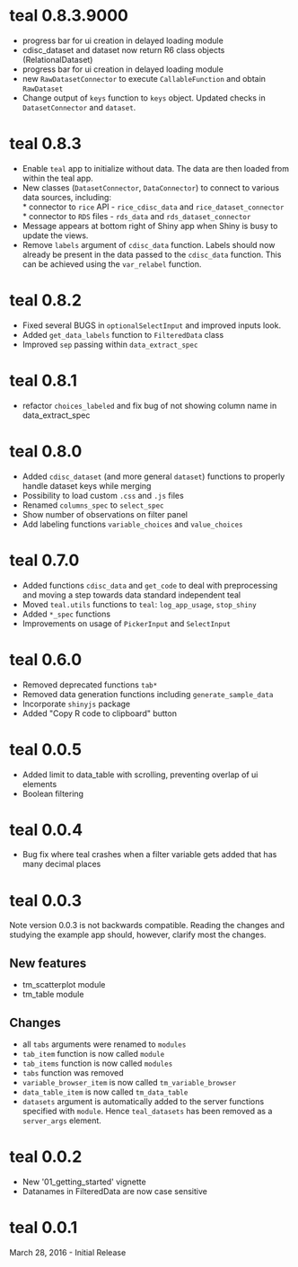 # teal 0.8.3.9000

* progress bar for ui creation in delayed loading module
* cdisc_dataset and dataset now return R6 class objects (RelationalDataset)
* progress bar for ui creation in delayed loading module
* new `RawDatasetConnector` to execute `CallableFunction` and obtain `RawDataset`
* Change output of `keys` function to `keys` object. Updated checks in `DatasetConnector` and `dataset`.

# teal 0.8.3

* Enable `teal` app to initialize without data. The data are then loaded from within the teal app.
* New classes (`DatasetConnector`, `DataConnector`) to connect to various data sources, including:  
        * connector to `rice` API - `rice_cdisc_data` and `rice_dataset_connector`  
        * connector to `RDS` files - `rds_data` and `rds_dataset_connector`  
* Message appears at bottom right of Shiny app when Shiny is busy to update the views.
* Remove `labels` argument of `cdisc_data` function. Labels should now already be present in the data passed to the  `cdisc_data` function. This can be achieved using the `var_relabel` function.

# teal 0.8.2

* Fixed several BUGS in `optionalSelectInput` and improved inputs look.
* Added `get_data_labels` function to `FilteredData` class
* Improved `sep` passing within `data_extract_spec`

# teal 0.8.1

* refactor `choices_labeled` and fix bug of not showing column name in data_extract_spec

# teal 0.8.0

* Added `cdisc_dataset` (and more general `dataset`) functions to properly handle dataset keys while merging
* Possibility to load custom `.css` and `.js` files
* Renamed `columns_spec` to `select_spec`
* Show number of observations on filter panel
* Add labeling functions `variable_choices` and `value_choices`

# teal 0.7.0

* Added functions `cdisc_data` and `get_code` to deal with preprocessing and moving a step towards data standard
independent teal
* Moved `teal.utils` functions to `teal`: `log_app_usage`, `stop_shiny`
* Added `*_spec` functions
* Improvements on usage of `PickerInput` and `SelectInput`

# teal 0.6.0

* Removed deprecated functions `tab*`
* Removed data generation functions including `generate_sample_data`
* Incorporate `shinyjs` package
* Added "Copy R code to clipboard" button

# teal 0.0.5

* Added limit to data_table with scrolling, preventing overlap of ui elements
* Boolean filtering

# teal 0.0.4

* Bug fix where teal crashes when a filter variable gets added that has many
decimal places

# teal 0.0.3

Note version 0.0.3 is not backwards compatible. Reading the changes and studying
the example app should, however, clarify most the changes.

## New features

 * tm_scatterplot module
 * tm_table module

## Changes 
 
 * all `tabs` arguments were renamed to `modules`
 * `tab_item` function is now called `module`
 * `tab_items` function is now called `modules`
 * `tabs` function was removed
 * `variable_browser_item` is now called `tm_variable_browser`
 * `data_table_item` is now called `tm_data_table`
 * `datasets` argument is automatically added to the server functions specified
 with `module`. Hence `teal_datasets` has been removed as a `server_args`
 element.

# teal 0.0.2

 * New '01_getting_started' vignette
 * Datanames in FilteredData are now case sensitive

# teal 0.0.1

March 28, 2016 - Initial Release
